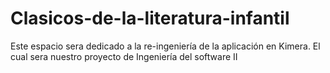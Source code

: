 # Clasicos-de-la-literatura-infantil
Este espacio sera dedicado a la re-ingeniería de la aplicación en Kimera. El cual sera nuestro proyecto de Ingeniería del software II
